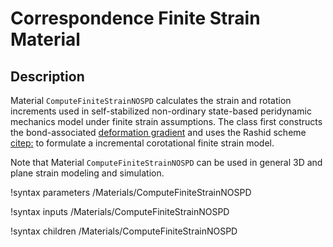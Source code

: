 # Correspondence Finite Strain Material

## Description

Material `ComputeFiniteStrainNOSPD` calculates the strain and rotation increments used in self-stabilized non-ordinary state-based peridynamic mechanics model under finite strain assumptions. The class first constructs the bond-associated [deformation gradient](peridynamics/DeformationGradients.md) and uses the Rashid scheme [citep:](rashid1993incremental) to formulate a incremental corotational finite strain model.

Note that Material `ComputeFiniteStrainNOSPD` can be used in general 3D and plane strain modeling and simulation.

!syntax parameters /Materials/ComputeFiniteStrainNOSPD

!syntax inputs /Materials/ComputeFiniteStrainNOSPD

!syntax children /Materials/ComputeFiniteStrainNOSPD
